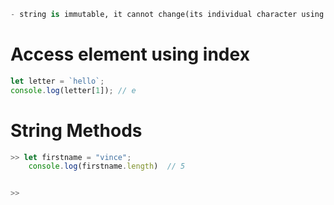 ```python
- string is immutable, it cannot change(its individual character using array) once it is declared, but you can set another value for it.
```


# Access element using index
```javascript
let letter = `hello`;
console.log(letter[1]); // e
```



# String Methods
```javascript
>> let firstname = "vince";
	console.log(firstname.length)  // 5


>> 
```




















